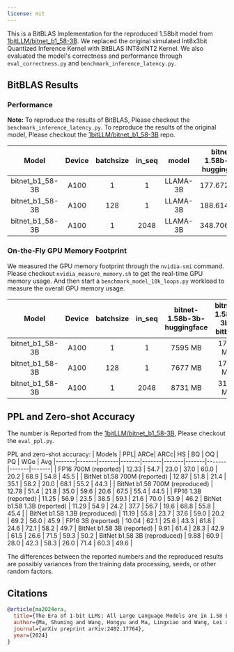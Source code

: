 ```yaml
---
license: mit
---
```


This is a BitBLAS Implementation for the reproduced 1.58bit model from [1bitLLM/bitnet_b1_58-3B](https://huggingface.co/1bitLLM/bitnet_b1_58-3B). We replaced the original simulated Int8x3bit Quantized Inference Kernel with BitBLAS INT8xINT2 Kernel. We also evaluated the model's correctness and performance through `eval_correctness.py` and `benchmark_inference_latency.py`.

## BitBLAS Results

### Performance

**Note:** To reproduce the results of BitBLAS, Please checkout the `benchmark_inference_latency.py`. To reproduce the results of the original model, Please checkout the [1bitLLM/bitnet_b1_58-3B](https://huggingface.co/1bitLLM/bitnet_b1_58-3B) repo.

|      Model      | Device | batchsize | in_seq |   model  | bitnet-1.58b-3b-huggingface | bitnet-1.58b-3b-bitblas |
|:---------------:|:------:|:---------:|:------:|:--------:|:---------------------------:|:-----------------------:|
| bitnet_b1_58-3B |  A100  |     1     |    1   | LLAMA-3B |         177.6729107         |       64.17962909       |
| bitnet_b1_58-3B |  A100  |    128    |    1   | LLAMA-3B |         188.6145592         |       63.48158518       |
| bitnet_b1_58-3B |  A100  |     1     |  2048  | LLAMA-3B |         348.7066031         |       202.6877999       |

### On-the-Fly GPU Memory Footprint

We measured the GPU memory footprint through the `nvidia-smi` command. Please checkout `nvidia_measure_memory.sh` to get the real-time GPU memory usage. And then start a `benchmark_model_10k_loops.py` workload to measure the overall GPU memory usage.

|    **Model**    | **Device** | **batchsize** | **in_seq** | **bitnet-1.58b-3b-huggingface** | **bitnet-1.58b-3b-bitblas** |
|:---------------:|:----------:|:-------------:|:----------:|:-------------------------------:|:---------------------------:|
| bitnet_b1_58-3B |    A100    |       1       |      1     |             7595 MB             |           1729 MB           |
| bitnet_b1_58-3B |    A100    |      128      |      1     |             7677 MB             |           1789 MB           |
| bitnet_b1_58-3B |    A100    |       1       |    2048    |             8731 MB             |           3163 MB           |

## PPL and Zero-shot Accuracy

The number is Reported from the [1bitLLM/bitnet_b1_58-3B](https://huggingface.co/1bitLLM/bitnet_b1_58-3B), Please checkout the `eval_ppl.py`.

PPL and zero-shot accuracy:
| Models | PPL| ARCe| ARCc| HS | BQ | OQ | PQ | WGe | Avg
|-------|-------|-------|-------|-------|-------|-------|-------|-------|-------|
| FP16 700M (reported) | 12.33 | 54.7 | 23.0 | 37.0 | 60.0 | 20.2 | 68.9 | 54.8 | 45.5 |
| BitNet b1.58 700M (reported) | 12.87 | 51.8 | 21.4 | 35.1 | 58.2 | 20.0 | 68.1 | 55.2 | 44.3 |
| BitNet b1.58 700M (reproduced) | 12.78 | 51.4 | 21.8 | 35.0 | 59.6 | 20.6 | 67.5 | 55.4 | 44.5 |
| FP16 1.3B (reported)    | 11.25  | 56.9 | 23.5 | 38.5 | 59.1 | 21.6 | 70.0 | 53.9 | 46.2
| BitNet b1.58 1.3B (reported)    | 11.29  | 54.9 | 24.2 | 37.7 | 56.7 | 19.6 | 68.8 | 55.8 | 45.4 |
| BitNet b1.58 1.3B (reproduced)    | 11.19 | 55.8 | 23.7 | 37.6 | 59.0 | 20.2 | 69.2 | 56.0 | 45.9
| FP16 3B (reported)    | 10.04   | 62.1 | 25.6 | 43.3 | 61.8 | 24.6 | 72.1 | 58.2 | 49.7
| BitNet b1.58 3B (reported)    | 9.91   | 61.4 | 28.3 | 42.9 | 61.5 | 26.6 | 71.5 | 59.3 | 50.2
| BitNet b1.58 3B (reproduced)    | 9.88 | 60.9 | 28.0 | 42.3 | 58.3 | 26.0 | 71.4 | 60.3 | 49.6 |

The differences between the reported numbers and the reproduced results are possibly variances from the training data processing, seeds, or other random factors.

## Citations

```bibtex
@article{ma2024era,
  title={The Era of 1-bit LLMs: All Large Language Models are in 1.58 Bits},
  author={Ma, Shuming and Wang, Hongyu and Ma, Lingxiao and Wang, Lei and Wang, Wenhui and Huang, Shaohan and Dong, Li and Wang, Ruiping and Xue, Jilong and Wei, Furu},
  journal={arXiv preprint arXiv:2402.17764},
  year={2024}
}
```